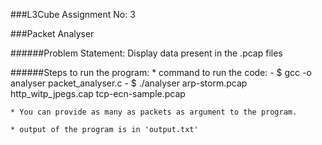 ###L3Cube Assignment No: 3

###Packet Analyser

######Problem Statement: Display data present in the .pcap files

######Steps to run the program:
	* command to run the code:
		- $ gcc -o analyser packet_analyser.c
		- $ ./analyser arp-storm.pcap http_witp_jpegs.cap tcp-ecn-sample.pcap

	* You can provide as many as packets as argument to the program.

	* output of the program is in 'output.txt'
